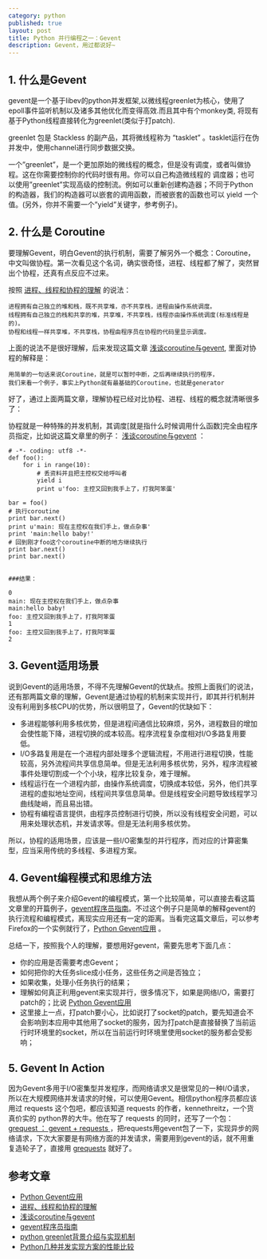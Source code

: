 ```yaml
---
category: python
published: true
layout: post
title: Python 并行编程之一：Gevent    
description: Gevent，用过都说好~
---    
```



## 
## 1. 什么是Gevent

gevent是一个基于libev的python并发框架,以微线程greenlet为核心，使用了epoll事件监听机制以及诸多其他优化而变得高效.而且其中有个monkey类, 将现有基于Python线程直接转化为greenlet(类似于打patch).

greenlet 包是 Stackless 的副产品，其将微线程称为 “tasklet” 。tasklet运行在伪并发中，使用channel进行同步数据交换。

一个”greenlet”，是一个更加原始的微线程的概念，但是没有调度，或者叫做协程。这在你需要控制你的代码时很有用。你可以自己构造微线程的 调度器；也可以使用”greenlet”实现高级的控制流。例如可以重新创建构造器；不同于Python的构造器，我们的构造器可以嵌套的调用函数，而被嵌套的函数也可以 yield 一个值。(另外，你并不需要一个”yield”关键字，参考例子)。


## 2. 什么是 Coroutine

要理解Gevent，明白Gevent的执行机制，需要了解另外一个概念：Coroutine，中文叫做协程。第一次看见这个名词，确实很奇怪，进程、线程都了解了，突然冒出个协程，还真有点反应不过来。

按照 [进程、线程和协程的理解](http://blog.leiqin.info/2012/12/02/%E8%BF%9B%E7%A8%8B%E3%80%81%E7%BA%BF%E7%A8%8B%E5%92%8C%E5%8D%8F%E7%A8%8B%E7%9A%84%E7%90%86%E8%A7%A3.html) 的说法：   

```
进程拥有自己独立的堆和栈，既不共享堆，亦不共享栈，进程由操作系统调度。
线程拥有自己独立的栈和共享的堆，共享堆，不共享栈，线程亦由操作系统调度(标准线程是的)。
协程和线程一样共享堆，不共享栈，协程由程序员在协程的代码里显示调度。
```

上面的说法不是很好理解，后来发现这篇文章 [浅谈coroutine与gevent](http://blog.ez2learn.com/2010/07/17/talk-about-coroutine-and-gevent/), 里面对协程的解释是：  

```
用简单的一句话来说Coroutine，就是可以暂时中断，之后再继续执行的程序，
我们来看一个例子，事实上Python就有最基础的Coroutine，也就是generator
``` 

好了，通过上面两篇文章，理解协程已经对比协程、进程、线程的概念就清晰很多了：  

协程就是一种特殊的并发机制，其调度[就是指什么时候调用什么函数]完全由程序员指定，比如说这篇文章里的例子：  [浅谈coroutine与gevent](http://blog.ez2learn.com/2010/07/17/talk-about-coroutine-and-gevent/) ：    

```
# -*- coding: utf8 -*-
def foo():
    for i in range(10):
        # 丢资料并且把主控权交给呼叫者
        yield i
        print u'foo: 主控又回到我手上了，打我阿笨蛋'

bar = foo()
# 执行coroutine
print bar.next()
print u'main: 现在主控权在我们手上，做点杂事'
print 'main:hello baby!'
# 回到刚才foo这个coroutine中断的地方继续执行
print bar.next()
print bar.next()


###结果：

0
main: 现在主控权在我们手上，做点杂事
main:hello baby!
foo: 主控又回到我手上了，打我阿笨蛋
1
foo: 主控又回到我手上了，打我阿笨蛋
2
```   

## 3. Gevent适用场景  

说到Gevent的适用场景，不得不先理解Gevent的优缺点。按照上面我们的说法，还有那两篇文章的理解，Gevent是通过协程的机制来实现并行，即其并行机制并没有利用到多核CPU的优势，所以很明显了，Gevent的优缺如下：    

- 多进程能够利用多核优势，但是进程间通信比较麻烦，另外，进程数目的增加会使性能下降，进程切换的成本较高。程序流程复杂度相对I/O多路复用要低。  
- I/O多路复用是在一个进程内部处理多个逻辑流程，不用进行进程切换，性能较高，另外流程间共享信息简单。但是无法利用多核优势，另外，程序流程被事件处理切割成一个个小块，程序比较复杂，难于理解。   
- 线程运行在一个进程内部，由操作系统调度，切换成本较低，另外，他们共享进程的虚拟地址空间，线程间共享信息简单。但是线程安全问题导致线程学习曲线陡峭，而且易出错。  
- 协程有编程语言提供，由程序员控制进行切换，所以没有线程安全问题，可以用来处理状态机，并发请求等。但是无法利用多核优势。   

所以，协程的适用场景，应该是一些I/O密集型的并行程序，而对应的计算密集型，应当采用传统的多线程、多进程方案。   

## 4. Gevent编程模式和思维方法   

我想从两个例子来介绍Gevent的编程模式，第一个比较简单，可以直接去看这篇文章里的开篇例子，[gevent程序员指南](http://xlambda.com/gevent-tutorial/#)。不过这个例子只是简单的解释gevent的执行流程和编程模式，离现实应用还有一定的距离。当看完这篇文章后，可以参考Firefox的一个实例就行了，[Python Gevent应用](http://www.firefoxbug.com/index.php/archives/2750/) 。

总结一下，按照我个人的理解，要想用好gevent，需要先思考下面几点：

- 你的应用是否需要考虑Gevent；   
- 如何把你的大任务slice成小任务，这些任务之间是否独立；   
- 如果收集，处理小任务执行的结果；
- 理解如何真正利用gevent来实现并行，很多情况下，如果是网络I/O，需要打patch的；比说 [Python Gevent应用](http://www.firefoxbug.com/index.php/archives/2750/)   
- 这里接上一点，打patch要小心，比如说打了socket的patch，要先知道会不会影响到本应用中其他用了socket的服务，因为打patch是直接替换了当前运行时环境里的socket，所以在当前运行时环境里使用socket的服务都会受影响；

## 5. Gevent In Action 

因为Gevent多用于I/O密集型并发程序，而网络请求又是很常见的一种I/O请求，所以在大规模网络并发请求的时候，可以使用Gevent。相信python程序员都应该用过 requests 这个包吧，都应该知道 requests 的作者，kennethreitz，一个货真价实的 python界的大牛。他在写了 requests 的同时，还写了一个包：[grequest ： gevent + requests ](https://github.com/kennethreitz/grequests)，把requests用gevent包了一下，实现异步的网络请求，下次大家要是有网络方面的并发请求，需要用到gevent的话，就不用重复造轮子了，直接用 [grequests](https://github.com/kennethreitz/grequests) 就好了。


## 参考文章   

- [Python Gevent应用](http://www.firefoxbug.com/index.php/archives/2750/)    
- [进程、线程和协程的理解](http://blog.leiqin.info/2012/12/02/%E8%BF%9B%E7%A8%8B%E3%80%81%E7%BA%BF%E7%A8%8B%E5%92%8C%E5%8D%8F%E7%A8%8B%E7%9A%84%E7%90%86%E8%A7%A3.html)    
- [浅谈coroutine与gevent](http://blog.ez2learn.com/2010/07/17/talk-about-coroutine-and-gevent/)    
- [gevent程序员指南](http://xlambda.com/gevent-tutorial/#)    
- [python greenlet背景介绍与实现机制](http://blog.jobbole.com/77240/)
- [Python几种并发实现方案的性能比较](http://www.elias.cn/Python/PyConcurrency?from=Develop.PyConcurrency)


